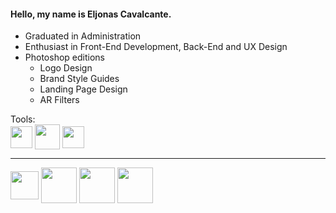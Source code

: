 


<h4> Hello, my name is Eljonas Cavalcante.</h4> 
 
 
   * Graduated in Administration<br>
   * Enthusiast in Front-End Development, Back-End and UX Design <br>
   *  Photoshop editions <br>
      * Logo Design <br>
      * Brand Style Guides <br>
      * Landing Page Design <br>
      * AR Filters    
<!--te-->
Tools: <br>
<img src="https://img.icons8.com/color/50/000000/adobe-photoshop.png"  width="35" height="35" align="center" />
<img src="https://img.icons8.com/color/48/000000/git.png"  width="40" height="40" align="center" />
<img src="https://img.icons8.com/color/48/000000/visual-studio-code-2019.png"  width="35" height="35" align="center" />
________________________________________________________________________________________________________________________________





<p align="left">
<img src="https://user-images.githubusercontent.com/85083611/122487433-a20f3a00-cfb1-11eb-9693-218c48f60620.png"  width="45" height="45" align="center" />
 
<img src="https://img.icons8.com/color/48/000000/css3.png"  width="57" height="57" align="center" />
 
 <img src="https://img.icons8.com/color/48/000000/javascript.png"  width="57" height="57" align="center" />
 
<img src="https://img.icons8.com/color/48/000000/bootstrap.png"  width="57" height="57" align="center" />
 

 </p>
 


